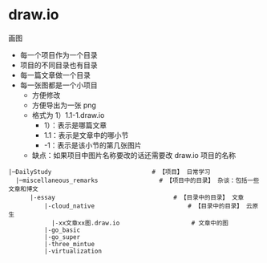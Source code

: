 # draw.io
画图

- 每一个项目作为一个目录
- 项目的不同目录也有目录
- 每一篇文章做一个目录
- 每一张图都是一个小项目
  - 方便修改
  - 方便导出为一张 png
  - 格式为 1）1.1-1.draw.io
    - 1）：表示是哪篇文章
    - 1.1：表示是文章中的哪小节
    - -1：表示是该小节的第几张图片
  - 缺点：如果项目中图片名称要改的话还需要改 draw.io 项目的名称 
 

```text
|─DailyStudy                            # 【项目】 日常学习 
  |─miscellaneous_remarks                 # 【项目中的目录】 杂谈：包括一些文章和博文
      |-essay                                 # 【目录中的目录】 文章
          |-cloud_native                          # 【目录中的目录】 云原生
            |-xx文章xx图.draw.io                    # 文章中的图  
          |-go_basic                             
          |-go_super                               
          |-three_mintue                         
          |-virtualization                        
```
